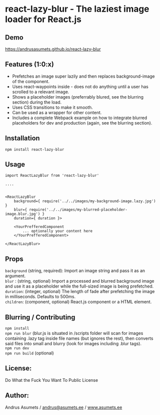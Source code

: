# react-lazy-blur - The laziest image loader for React.js

## Demo
https://andrusasumets.github.io/react-lazy-blur

## Features (1:0:x)
* Prefetches an image super lazily and then replaces background-image of the component.
* Uses react-waypoints inside - does not do anything until a user has scrolled to a relevant image.
* Shows a placeholder images (preferrably blured, see the blurring section) during the load.
* Uses CSS transitions to make it smooth.
* Can be used as a wrapper for other content.
* Includes a complete Webpack example on how to integrate blurred placeholders for dev and production (again, see the blurring section).

## Installation
```npm install react-lazy-blur```  

## Usage
```
import ReactLazyBlur from 'react-lazy-blur'

....


<ReactLazyBlur
    background={ require('../../images/my-background-image.lazy.jpg') }
    blur={ require('../../images/my-blurred-placeholder-image.blur.jpg') }
    duration={ duration }>

    <YourPrefferedComponent
        ... optionally your content here
    </YourPrefferedComponent>
    
</ReactLazyBlur>
```

## Props
`background` (string, required): Import an image string and pass it as an argument.  
`blur` : (string, optional) Import a processed and blurred background image and use it as a placeholder while the full-sized image is being prefetched.  
`duration`: (integer, optional) The length of fade after prefetching the image in milliseconds. Defaults to 500ms.  
`children`: (component, optional) React.js component or a HTML element. 

## Blurring / Contributing
`npm install`  
`npm run blur` (blur.js is situated in /scripts folder will scan for images containing .lazy tag inside file names (but ignores the rest), then converts said files into small and blurry (look for images including .blur tags).  
`npm run dev`  
`npm run build` (optional)

## License: 
Do What the Fuck You Want To Public License

## Author: 
Andrus Asumets / andrus@asumets.ee / www.asumets.ee
